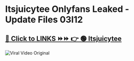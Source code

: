
 # Itsjuicytee Onlyfans Leaked - Update Files 03l12

## <h2><a href="https://clipsfans.com/Itsjuicytee&ref=git">🔗 Click to LINKS ⏩⏩ 👉 🟢 Itsjuicytee </a></h2>

<a href="https://clipsfans.com/Itsjuicytee&ref=git" rel="nofollow" data-target="animated-image.originalLink"><img src="https://i.ibb.co.com/xMMVF88/686577567.gif" alt="Viral Video Original" style="max-width: 100%; display: inline-block;" data-target="animated-image.originalImage"></a>

